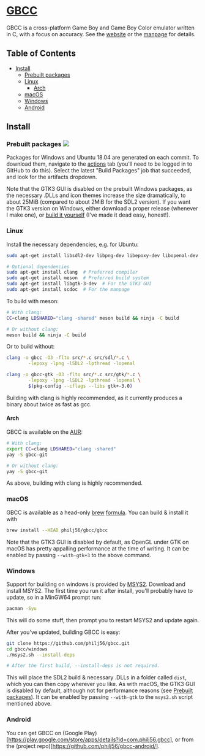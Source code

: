 # [GBCC](https://gbcc.github.io)
GBCC is a cross-platform Game Boy and Game Boy Color emulator written in C,
with a focus on accuracy. See the [website](https://gbcc.github.io)
or the [manpage](https://gbcc.github.io/manpage) for details.

## Table of Contents
* [Install](#install)
  * [Prebuilt packages](#prebuilt-packages-)
  * [Linux](#linux)
    * [Arch](#arch)
  * [macOS](#macos)
  * [Windows](#windows)
  * [Android](#android)

## Install
### Prebuilt packages ![](https://github.com/philj56/gbcc/workflows/Build%20packages/badge.svg)
Packages for Windows and Ubuntu 18.04 are generated on each commit. To download
them, navigate to the [actions](https://github.com/philj56/gbcc/actions) tab
(you'll need to be logged in to GitHub to do this). Select the latest "Build
Packages" job that succeeded, and look for the artifacts dropdown.

Note that the GTK3 GUI is disabled on the prebuilt Windows packages, as the
necessary .DLLs and icon themes increase the size dramatically, to about 25MiB
(compared to about 2MiB for the SDL2 version). If you want the GTK3 version on
Windows, either download a proper release (whenever I make one), or [build it
yourself](#windows) (I've made it dead easy, honest!).

### Linux
Install the necessary dependencies, e.g. for Ubuntu:
```sh
sudo apt-get install libsdl2-dev libpng-dev libepoxy-dev libopenal-dev

# Optional dependencies
sudo apt-get install clang  # Preferred compiler
sudo apt-get install meson  # Preferred build system
sudo apt-get install libgtk-3-dev  # For the GTK3 GUI
sudo apt-get install scdoc  # For the manpage
```

To build with meson:
```sh
# With clang:
CC=clang LDSHARED="clang -shared" meson build && ninja -C build

# Or without clang:
meson build && ninja -C build
```

Or to build without:
```sh
clang -o gbcc -O3 -flto src/*.c src/sdl/*.c \
        -lepoxy -lpng -lSDL2 -lpthread -lopenal

clang -o gbcc-gtk -O3 -flto src/*.c src/gtk/*.c \
        -lepoxy -lpng -lSDL2 -lpthread -lopenal \
        $(pkg-config --cflags --libs gtk+-3.0)
```

Building with clang is highly recommended, as it currently produces a binary
about twice as fast as gcc.

#### Arch
GBCC is available on the [AUR](https://aur.archlinux.org/packages/gbcc-git/):
```sh
# With clang:
export CC=clang LDSHARED="clang -shared"
yay -S gbcc-git

# Or without clang:
yay -S gbcc-git
```
As above, building with clang is highly recommended.

### macOS
GBCC is available as a head-only [brew](https://brew.sh/)
[formula](https://github.com/philj56/homebrew-gbcc).
You can build & install it with
```sh
brew install --HEAD philj56/gbcc/gbcc
```

Note that the GTK3 GUI is disabled by default, as OpenGL under GTK on macOS has
pretty appalling performance at the time of writing. It can be enabled by
passing `--with-gtk+3` to the above command.

### Windows
Support for building on windows is provided by [MSYS2](https://www.msys2.org/).
Download and install MSYS2. The first time you run it after install, you'll
probably have to update, so in a MinGW64 prompt run:
```sh
pacman -Syu
```
This will do some stuff, then prompt you to restart MSYS2 and update again.

After you've updated, building GBCC is easy:
```sh
git clone https://github.com/philj56/gbcc.git
cd gbcc/windows
./msys2.sh --install-deps

# After the first build, --install-deps is not required.
```

This will place the SDL2 build & necessary .DLLs in a folder called `dist`,
which you can then copy wherever you like. As with macOS, the GTK3 GUI is
disabled by default, although not for performance reasons (see [Prebuilt
packages](#prebuilt-packages-)). It can be enabled by passing `--with-gtk` to
the `msys2.sh` script mentioned above.

### Android
You can get GBCC on (Google Play)[https://play.google.com/store/apps/details?id=com.philj56.gbcc],
or from the (project repo)[https://github.com/philj56/gbcc-android/].
